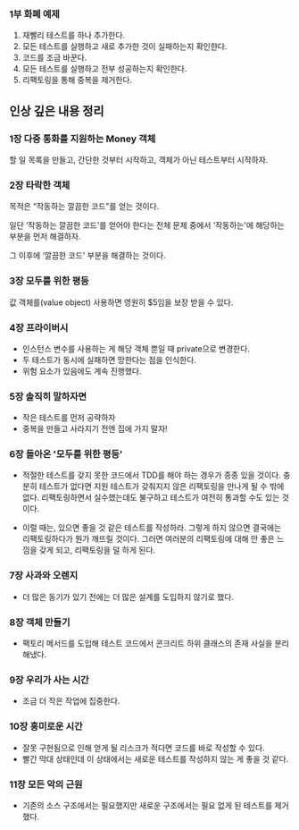 ### 1부 화폐 예제

1. 재빨리 테스트를 하나 추가한다.
2. 모든 테스트를 실행하고 새로 추가한 것이 실패하는지 확인한다.
3. 코드를 조금 바꾼다.
4. 모든 테스트를 실행하고 전부 성공하는지 확인한다.
5. 리팩토링을 통해 중복을 제거한다.


## 인상 깊은 내용 정리

### 1장 다중 통화를 지원하는 Money 객체
할 일 목록을 만들고, 간단한 것부터 시작하고, 객체가 아닌 테스트부터 시작하자.

### 2장 타락한 객체
목적은 “작동하는 깔끔한 코드"를 얻는 것이다.

일단 ‘작동하는 깔끔한 코드'를 얻어야 한다는 전체 문제 중에서 ‘작동하는'에 해당하는 부분을 먼저 해결하자.

그 이후에 ‘깔끔한 코드' 부분을 해결하는 것이다.


### 3장 모두를 위한 평등
값 객체를(value object) 사용하면 영원히 $5임을 보장 받을 수 있다.


### 4장 프라이버시
- 인스턴스 변수를 사용하는 게 해당 객체 뿐일 때 private으로 변경한다.
- 두 테스트가 동시에 실패하면 망한다는 점을 인식한다.
- 위험 요소가 있음에도 계속 진행했다.

### 5장 솔직히 말하자면
- 작은 테스트를 먼저 공략하자
- 중복을 만들고 사라지기 전엔 집에 가지 말자! 


### 6장 돌아온 '모두를 위한 평등'
- 적절한 테스트를 갖지 못한 코드에서 TDD를 해야 하는 경우가 종종 있을 것이다. 충분히 테스트가 없다면 지원 테스트가 갖춰지지 않은 리팩토링을 만나게 될 수 밖에 없다. 리팩토링하면서 실수했는데도 불구하고 테스트가 여전히 통과할 수도 있는 것이다. 

- 이럴 때는, 있으면 좋을 것 같은 테스트를 작성하라. 그렇게 하지 않으면 결국에는 리팩토링하다가 뭔가 깨뜨릴 것이다. 그러면 여러분의 리팩토링에 대해 안 좋은 느낌을 갖게 되고, 리팩토링을 덜 하게 된다. 


### 7장 사과와 오렌지
- 더 많은 동기가 있기 전에는 더 많은 설계를 도입하지 않기로 했다.


### 8장 객체 만들기
- 팩토리 메서드를 도입해 테스트 코드에서 콘크리트 하위 클래스의 존재 사실을 분리해냈다.

### 9장 우리가 사는 시간
- 조금 더 작은 작업에 집중한다.

### 10장 흥미로운 시간
- 잘못 구현됨으로 인해 얻게 될 리스크가 적다면 코드를 바로 작성할 수 있다. 
- 빨간 막대 상태인데 이 상태에서는 새로운 테스트를 작성하지 않는 게 좋을 것 같다.

### 11장 모든 악의 근원
- 기존의 소스 구조에서는 필요했지만 새로운 구조에서는 필요 없게 된 테스트를 제거했다.
